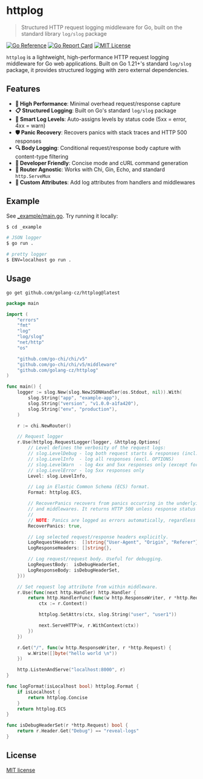 # httplog

> Structured HTTP request logging middleware for Go, built on the standard library `log/slog` package

[![Go Reference](https://pkg.go.dev/badge/github.com/golang-cz/httplog.svg)](https://pkg.go.dev/github.com/golang-cz/httplog)
[![Go Report Card](https://goreportcard.com/badge/github.com/golang-cz/httplog)](https://goreportcard.com/report/github.com/golang-cz/httplog)
[![MIT License](https://img.shields.io/badge/license-MIT-blue.svg)](LICENSE)

`httplog` is a lightweight, high-performance HTTP request logging middleware for Go web applications. Built on Go 1.21+'s standard `log/slog` package, it provides structured logging with zero external dependencies.

## Features

- **🚀 High Performance**: Minimal overhead request/response capture
- **📋 Structured Logging**: Built on Go's standard `log/slog` package
- **🎯 Smart Log Levels**: Auto-assigns levels by status code (5xx = error, 4xx = warn)
- **🛡️ Panic Recovery**: Recovers panics with stack traces and HTTP 500 responses
- **🔍 Body Logging**: Conditional request/response body capture with content-type filtering
- **🎨 Developer Friendly**: Concise mode and cURL command generation
- **🔗 Router Agnostic**: Works with Chi, Gin, Echo, and standard `http.ServeMux`
- **📝 Custom Attributes**: Add log attributes from handlers and middlewares

## Example

See [_example/main.go](./_example/main.go). Try running it locally:
```sh
$ cd _example

# JSON logger
$ go run .

# pretty logger
$ ENV=localhost go run .
```

## Usage

`go get github.com/golang-cz/httplog@latest`

```go
package main

import (
	"errors"
	"fmt"
	"log"
	"log/slog"
	"net/http"
	"os"

	"github.com/go-chi/chi/v5"
	"github.com/go-chi/chi/v5/middleware"
	"github.com/golang-cz/httplog"
)

func main() {
	logger := slog.New(slog.NewJSONHandler(os.Stdout, nil)).With(
		slog.String("app", "example-app"),
		slog.String("version", "v1.0.0-a1fa420"),
		slog.String("env", "production"),
	)

	r := chi.NewRouter()

	// Request logger
	r.Use(httplog.RequestLogger(logger, &httplog.Options{
		// Level defines the verbosity of the request logs:
		// slog.LevelDebug - log both request starts & responses (incl. OPTIONS)
		// slog.LevelInfo  - log all responses (excl. OPTIONS)
		// slog.LevelWarn  - log 4xx and 5xx responses only (except for 429)
		// slog.LevelError - log 5xx responses only
		Level: slog.LevelInfo,

		// Log in Elastic Common Schema (ECS) format.
		Format: httplog.ECS,

		// RecoverPanics recovers from panics occurring in the underlying HTTP handlers
		// and middlewares. It returns HTTP 500 unless response status was already set.
		//
		// NOTE: Panics are logged as errors automatically, regardless of this setting.
		RecoverPanics: true,

		// Log selected request/response headers explicitly.
		LogRequestHeaders:  []string{"User-Agent", "Origin", "Referer"},
		LogResponseHeaders: []string{},

		// Log request/request body. Useful for debugging.
		LogRequestBody:  isDebugHeaderSet,
		LogResponseBody: isDebugHeaderSet,
	}))

	// Set request log attribute from within middleware.
	r.Use(func(next http.Handler) http.Handler {
		return http.HandlerFunc(func(w http.ResponseWriter, r *http.Request) {
			ctx := r.Context()

			httplog.SetAttrs(ctx, slog.String("user", "user1"))

			next.ServeHTTP(w, r.WithContext(ctx))
		})
	})

	r.Get("/", func(w http.ResponseWriter, r *http.Request) {
		w.Write([]byte("hello world \n"))
	})

	http.ListenAndServe("localhost:8000", r)
}

func logFormat(isLocalhost bool) httplog.Format {
	if isLocalhost {
		return httplog.Concise
	}
	return httplog.ECS
}

func isDebugHeaderSet(r *http.Request) bool {
	return r.Header.Get("Debug") == "reveal-logs"
}
```

## License
[MIT license](./LICENSE)
